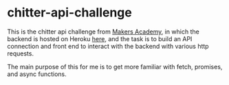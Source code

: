 # chitter-api-challenge

This is the chitter api challenge from [Makers Academy](https://github.com/Makers-Academy), in which the backend is hosted on Heroku [here](https://chitter-backend-api-v2.herokuapp.com/), and the task is to build an API connection and front end to interact with the backend with various http requests.

The main purpose of this for me is to get more familiar with fetch, promises, and async functions.
